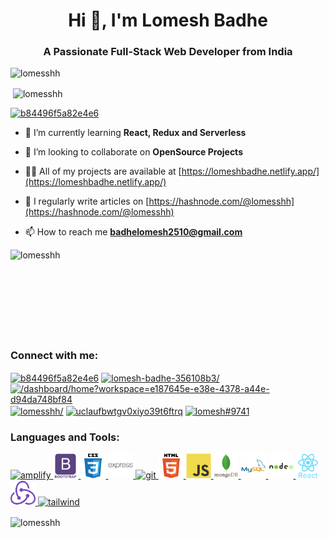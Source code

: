<h1 align="center">Hi 👋, I'm Lomesh Badhe</h1>
<h3 align="center">A Passionate Full-Stack Web Developer from India</h3>

<p align="left"> <img src="https://komarev.com/ghpvc/?username=lomesshh&label=Profile%20views&color=0e75b6&style=flat" alt="lomesshh" /> </p>

<p>&nbsp;<img align="center" src="https://github-readme-stats.vercel.app/api?username=lomesshh&show_icons=true&locale=en" alt="lomesshh" /></p>

<p align="left"> <a href="https://twitter.com/b84496f5a82e4e6" target="blank"><img src="https://img.shields.io/twitter/follow/b84496f5a82e4e6?logo=twitter&style=for-the-badge" alt="b84496f5a82e4e6" /></a> </p>


- 🌱 I’m currently learning **React, Redux and Serverless**

- 👯 I’m looking to collaborate on **OpenSource Projects**

- 👨‍💻 All of my projects are available at [https://lomeshbadhe.netlify.app/](https://lomeshbadhe.netlify.app/)

- 📝 I regularly write articles on [https://hashnode.com/@lomesshh](https://hashnode.com/@lomesshh)

- 📫 How to reach me **badhelomesh2510@gmail.com**


<p><img align="left" src="https://github-readme-stats.vercel.app/api/top-langs?username=lomesshh&show_icons=true&locale=en&layout=compact" alt="lomesshh" /></p>
<br><br><br><br><br><br><br><br>


<h3 align="left">Connect with me:</h3>
<p align="left">
<a href="https://twitter.com/b84496f5a82e4e6" target="blank"><img align="center" src="https://raw.githubusercontent.com/rahuldkjain/github-profile-readme-generator/master/src/images/icons/Social/twitter.svg" alt="b84496f5a82e4e6" height="30" width="40" /></a>
<a href="https://linkedin.com/in/lomesh-badhe-356108b3/" target="blank"><img align="center" src="https://raw.githubusercontent.com/rahuldkjain/github-profile-readme-generator/master/src/images/icons/Social/linked-in-alt.svg" alt="lomesh-badhe-356108b3/" height="30" width="40" /></a>
<a href="https://codesandbox.com//dashboard/home?workspace=e187645e-e38e-4378-a44e-d94da748bf84" target="blank"><img align="center" src="https://cdn.jsdelivr.net/npm/simple-icons@3.0.1/icons/codesandbox.svg" alt="/dashboard/home?workspace=e187645e-e38e-4378-a44e-d94da748bf84" height="30" width="40" /></a>
<a href="https://instagram.com/lomesshh/" target="blank"><img align="center" src="https://raw.githubusercontent.com/rahuldkjain/github-profile-readme-generator/master/src/images/icons/Social/instagram.svg" alt="lomesshh/" height="30" width="40" /></a>
<a href="https://www.youtube.com/c/uclaufbwtgv0xiyo39t6ftrq" target="blank"><img align="center" src="https://raw.githubusercontent.com/rahuldkjain/github-profile-readme-generator/master/src/images/icons/Social/youtube.svg" alt="uclaufbwtgv0xiyo39t6ftrq" height="30" width="40" /></a>
<a href="https://discord.gg/lomesh#9741" target="blank"><img align="center" src="https://raw.githubusercontent.com/rahuldkjain/github-profile-readme-generator/master/src/images/icons/Social/discord.svg" alt="lomesh#9741" height="30" width="40" /></a>
</p>

<h3 align="left">Languages and Tools:</h3>
<p align="left"> <a href="https://aws.amazon.com/amplify/" target="_blank"> <img src="https://docs.amplify.aws/assets/logo-dark.svg" alt="amplify" width="40" height="40"/> </a> <a href="https://getbootstrap.com" target="_blank"> <img src="https://raw.githubusercontent.com/devicons/devicon/master/icons/bootstrap/bootstrap-plain-wordmark.svg" alt="bootstrap" width="40" height="40"/> </a> <a href="https://www.w3schools.com/css/" target="_blank"> <img src="https://raw.githubusercontent.com/devicons/devicon/master/icons/css3/css3-original-wordmark.svg" alt="css3" width="40" height="40"/> </a> <a href="https://expressjs.com" target="_blank"> <img src="https://raw.githubusercontent.com/devicons/devicon/master/icons/express/express-original-wordmark.svg" alt="express" width="40" height="40"/> </a> <a href="https://git-scm.com/" target="_blank"> <img src="https://www.vectorlogo.zone/logos/git-scm/git-scm-icon.svg" alt="git" width="40" height="40"/> </a> <a href="https://www.w3.org/html/" target="_blank"> <img src="https://raw.githubusercontent.com/devicons/devicon/master/icons/html5/html5-original-wordmark.svg" alt="html5" width="40" height="40"/> </a> <a href="https://developer.mozilla.org/en-US/docs/Web/JavaScript" target="_blank"> <img src="https://raw.githubusercontent.com/devicons/devicon/master/icons/javascript/javascript-original.svg" alt="javascript" width="40" height="40"/> </a> <a href="https://www.mongodb.com/" target="_blank"> <img src="https://raw.githubusercontent.com/devicons/devicon/master/icons/mongodb/mongodb-original-wordmark.svg" alt="mongodb" width="40" height="40"/> </a> <a href="https://www.mysql.com/" target="_blank"> <img src="https://raw.githubusercontent.com/devicons/devicon/master/icons/mysql/mysql-original-wordmark.svg" alt="mysql" width="40" height="40"/> </a> <a href="https://nodejs.org" target="_blank"> <img src="https://raw.githubusercontent.com/devicons/devicon/master/icons/nodejs/nodejs-original-wordmark.svg" alt="nodejs" width="40" height="40"/> </a> <a href="https://reactjs.org/" target="_blank"> <img src="https://raw.githubusercontent.com/devicons/devicon/master/icons/react/react-original-wordmark.svg" alt="react" width="40" height="40"/> </a> <a href="https://redux.js.org" target="_blank"> <img src="https://raw.githubusercontent.com/devicons/devicon/master/icons/redux/redux-original.svg" alt="redux" width="40" height="40"/> </a> <a href="https://tailwindcss.com/" target="_blank"> <img src="https://www.vectorlogo.zone/logos/tailwindcss/tailwindcss-icon.svg" alt="tailwind" width="40" height="40"/> </a> </p>

<p><img align="center" src="https://github-readme-streak-stats.herokuapp.com/?user=lomesshh&" alt="lomesshh" /></p>
